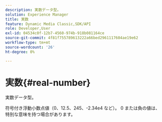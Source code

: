 ```yaml
---
description: 実数データ型。
solution: Experience Manager
title: 実数
feature: Dynamic Media Classic,SDK/API
role: Developer,User
exl-id: 04534c0f-12b7-4560-974b-918b081164ce
source-git-commit: 4f81f755789613222a66bed2961117604ae19e62
workflow-type: tm+mt
source-wordcount: '26'
ht-degree: 0%

---
```


# 実数{#real-number}

実数データ型。

符号付き浮動小数点値（0、12.5、245、-2.34e4 など）。 0 または負の値は、特別な意味を持つ場合があります。
